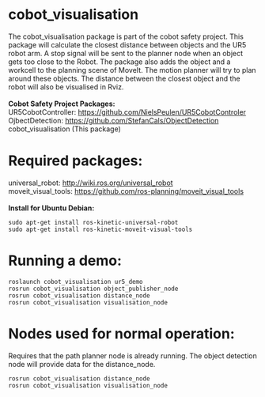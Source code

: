 # cobot_visualisation
The cobot_visualisation package is part of the cobot safety project. This package will calculate the closest distance between objects and the UR5 robot arm. A stop signal will be sent to the planner node when an object gets too close to the Robot. The package also adds the object and a workcell to the planning scene of MoveIt. The motion planner will try to plan around these objects. The distance between the closest object and the robot will also be visualised in Rviz.<br/>
<br/>
**Cobot Safety Project Packages:**<br/>
UR5CobotController: https://github.com/NielsPeulen/UR5CobotControler<br/>
OjbectDetection: https://github.com/StefanCals/ObjectDetection<br/>
cobot_visualisation (This package)


# Required packages:
universal_robot: http://wiki.ros.org/universal_robot <br/>
moveit_visual_tools: https://github.com/ros-planning/moveit_visual_tools<br/>
<br/>
**Install for Ubuntu Debian:**
```
sudo apt-get install ros-kinetic-universal-robot
sudo apt-get install ros-kinetic-moveit-visual-tools
```
# Running a demo:
```
roslaunch cobot_visualisation ur5_demo
rosrun cobot_visualisation object_publisher_node
rosrun cobot_visualisation distance_node
rosrun cobot_visualisation visualisation_node
```
# Nodes used for normal operation:
Requires that the path planner node is already running. The object detection node will provide data for the distance_node.
```
rosrun cobot_visualisation distance_node
rosrun cobot_visualisation visualisation_node
```
